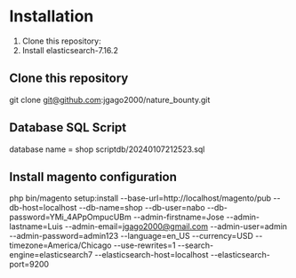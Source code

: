 # Installation

1. Clone this repository:
2. Install elasticsearch-7.16.2

<!-- start:code block -->
## Clone this repository
git clone git@github.com:jgago2000/nature_bounty.git

## Database SQL Script
database name = shop
scriptdb/20240107212523.sql


## Install magento configuration

php bin/magento setup:install --base-url=http://localhost/magento/pub --db-host=localhost --db-name=shop --db-user=nabo --db-password=YMi_4APpOmpucUBm  --admin-firstname=Jose  --admin-lastname=Luis  --admin-email=jgago2000@gmail.com  --admin-user=admin  --admin-password=admin123 --language=en_US --currency=USD --timezone=America/Chicago --use-rewrites=1 --search-engine=elasticsearch7 --elasticsearch-host=localhost --elasticsearch-port=9200 


